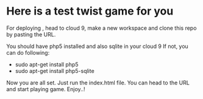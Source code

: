 # Here is a test twist game for you
For deploying , head to cloud 9, make a new workspace and clone this repo by pasting the URL.

You should have php5 installed and also sqlite in your cloud 9
If not, you can do following:
- sudo apt-get install php5
- sudo apt-get install php5-sqlite

Now you are all set. Just run the index.html file. You can head to the URL and start playing game.
Enjoy..!
